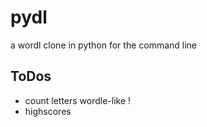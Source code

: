 # pydl
a wordl clone in python for the command line

## ToDos
* count letters wordle-like !
* highscores


